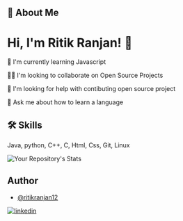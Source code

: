 
## 🚀 About Me

# Hi, I'm Ritik Ranjan! 👋

🧠 I'm currently learning Javascript

👯‍♀️ I'm looking to collaborate on Open Source Projects

🤔 I'm looking for help with contibuting open source project

💬 Ask me about how to learn a language

## 🛠 Skills
Java, python, C++, C, Html, Css, Git, Linux


![Your Repository's Stats](https://github-readme-stats.vercel.app/api?username=Your_GitHub_Username&show_icons=true)

## Author

- [@ritikranjan12](https://github.com/ritikranjan12)

[![linkedin](https://img.shields.io/badge/linkedin-0A66C2?style=for-the-badge&logo=linkedin&logoColor=white)](https://www.linkedin.com/in/ritik-ranjan-353568201/)

